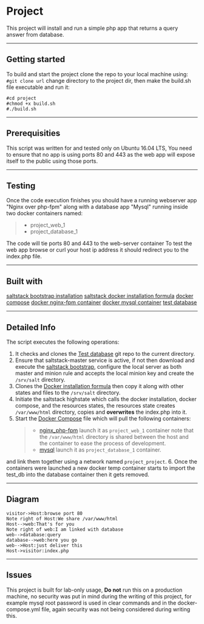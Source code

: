 Project
========
This project will install and run a simple php app that returns a query answer from database.

--------
Getting started
--------
To build and start the project clone the repo to your local machine using:
 ```#git clone url```
 change directory to the project dir,
 then make the build.sh file executable and run it:
```
#cd project
#chmod +x build.sh
#./build.sh
```
-----------
Prerequisities
------------
This script was written for and tested only on Ubuntu 16.04 LTS, You need to ensure that no app is using ports 80 and 443 as the web app will expose itself to the public using those ports.

------------
Testing
----------
Once the code execution finishes you should have a running webserver app "Nginx over php-fpm" along with a database app "Mysql" running inside two docker containers named:
>- project_web_1
>- project_database_1

The code will tie ports 80 and 443 to the web-server container
To test the web app browse or curl your host ip address it should redirect you to the index.php file.

-----------
Built with
----------
[saltstack bootstrap installation](https://docs.saltstack.com/en/latest/topics/tutorials/salt_bootstrap.html)
[saltstack docker installation formula](https://github.com/saltstack-formulas/docker-formula)
[docker compose](https://docs.docker.com/compose/compose-file/)
[docker nginx-fpm container](https://hub.docker.com/r/richarvey/nginx-php-fpm/)
[docker mysql container](https://hub.docker.com/_/mysql/)
[test database](https://github.com/datacharmer/test_db)

----------
Detailed Info
------------
The script executes the following operations:
1. It checks and clones the [Test database](https://github.com/datacharmer/test_db) git repo to the current directory.
2. Ensure that saltstack-master service is active, if not then download and execute the [saltstack bootstrap](https://docs.saltstack.com/en/latest/topics/tutorials/salt_bootstrap.html), configure the local server as both master and minion rule and accepts the local minion key and create the `/srv/salt` directory.
3. Clones the [Docker installation formula](https://github.com/saltstack-formulas/docker-formula) then copy it along with other states and files to the `/srv/salt` directory.
4. Initiate the saltstack highstate which calls the docker installation, docker compose, and the resources states, the resources state creates `/var/www/html` directory, copies and **overwrites** the index.php into it.
5.  Start the [Docker Compose]() file which will pull the following containers:
	 >- [nginx_php-fpm](https://hub.docker.com/r/richarvey/nginx-php-fpm/) launch it as `project_web_1` container note that the `/var/www/html` directory is shared between the host and the container to ease the process of development.
	 >- [mysql](https://hub.docker.com/_/mysql/) launch it as `project_database_1` container.
	 
 and link them together using a network named `project_project`.
6. Once the containers were launched a new docker temp container starts to import the test_db into the database container then it gets removed.

-----
Diagram
-------
```sequence
visitor->Host:browse port 80
Note right of Host:We share /var/www/html
Host-->web:That's for you
Note right of web:I am linked with database
web-->database:query
database-->web:here you go
web-->Host:just deliver this
Host->visitor:index.php

```
-----
Issues
-----
This project is built for lab-only usage, **Do not** run this on a production machine, no security was put in mind during the writing of this project, for example mysql root password is used in clear commands and in the docker-compose.yml file, again security was not being considered during writing this.
 
